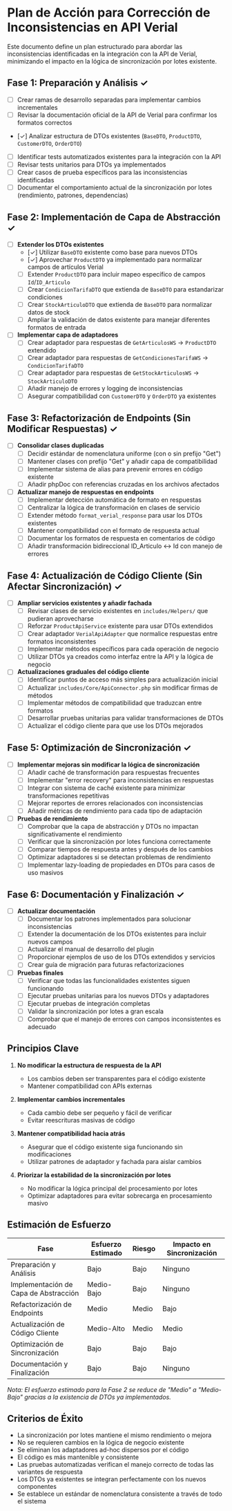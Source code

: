 # Plan de Acción para Corrección de Inconsistencias en API Verial

Este documento define un plan estructurado para abordar las inconsistencias identificadas en la integración con la API de Verial, minimizando el impacto en la lógica de sincronización por lotes existente.

## Fase 1: Preparación y Análisis ✓

- [ ] Crear ramas de desarrollo separadas para implementar cambios incrementales
- [ ] Revisar la documentación oficial de la API de Verial para confirmar los formatos correctos
- [✓] Analizar estructura de DTOs existentes (`BaseDTO`, `ProductDTO`, `CustomerDTO`, `OrderDTO`)
- [ ] Identificar tests automatizados existentes para la integración con la API
- [ ] Revisar tests unitarios para DTOs ya implementados
- [ ] Crear casos de prueba específicos para las inconsistencias identificadas
- [ ] Documentar el comportamiento actual de la sincronización por lotes (rendimiento, patrones, dependencias)

## Fase 2: Implementación de Capa de Abstracción ✓

- [ ] **Extender los DTOs existentes**
  - [✓] Utilizar `BaseDTO` existente como base para nuevos DTOs
  - [✓] Aprovechar `ProductDTO` ya implementado para normalizar campos de artículos Verial
  - [ ] Extender `ProductDTO` para incluir mapeo específico de campos `Id`/`ID_Articulo`
  - [ ] Crear `CondicionTarifaDTO` que extienda de `BaseDTO` para estandarizar condiciones
  - [ ] Crear `StockArticuloDTO` que extienda de `BaseDTO` para normalizar datos de stock
  - [ ] Ampliar la validación de datos existente para manejar diferentes formatos de entrada

- [ ] **Implementar capa de adaptadores**
  - [ ] Crear adaptador para respuestas de `GetArticulosWS` → `ProductDTO` extendido
  - [ ] Crear adaptador para respuestas de `GetCondicionesTarifaWS` → `CondicionTarifaDTO`
  - [ ] Crear adaptador para respuestas de `GetStockArticulosWS` → `StockArticuloDTO`
  - [ ] Añadir manejo de errores y logging de inconsistencias
  - [ ] Asegurar compatibilidad con `CustomerDTO` y `OrderDTO` ya existentes

## Fase 3: Refactorización de Endpoints (Sin Modificar Respuestas) ✓

- [ ] **Consolidar clases duplicadas**
  - [ ] Decidir estándar de nomenclatura uniforme (con o sin prefijo "Get")
  - [ ] Mantener clases con prefijo "Get" y añadir capa de compatibilidad
  - [ ] Implementar sistema de alias para prevenir errores en código existente
  - [ ] Añadir phpDoc con referencias cruzadas en los archivos afectados

- [ ] **Actualizar manejo de respuestas en endpoints**
  - [ ] Implementar detección automática de formato en respuestas
  - [ ] Centralizar la lógica de transformación en clases de servicio
  - [ ] Extender método `format_verial_response` para usar los DTOs existentes
  - [ ] Mantener compatibilidad con el formato de respuesta actual
  - [ ] Documentar los formatos de respuesta en comentarios de código
  - [ ] Añadir transformación bidireccional ID_Articulo ↔ Id con manejo de errores

## Fase 4: Actualización de Código Cliente (Sin Afectar Sincronización) ✓

- [ ] **Ampliar servicios existentes y añadir fachada**
  - [ ] Revisar clases de servicio existentes en `includes/Helpers/` que pudieran aprovecharse
  - [ ] Reforzar `ProductApiService` existente para usar DTOs extendidos
  - [ ] Crear adaptador `VerialApiAdapter` que normalice respuestas entre formatos inconsistentes
  - [ ] Implementar métodos específicos para cada operación de negocio
  - [ ] Utilizar DTOs ya creados como interfaz entre la API y la lógica de negocio

- [ ] **Actualizaciones graduales del código cliente**
  - [ ] Identificar puntos de acceso más simples para actualización inicial
  - [ ] Actualizar `includes/Core/ApiConnector.php` sin modificar firmas de métodos
  - [ ] Implementar métodos de compatibilidad que traduzcan entre formatos
  - [ ] Desarrollar pruebas unitarias para validar transformaciones de DTOs
  - [ ] Actualizar el código cliente para que use los DTOs mejorados

## Fase 5: Optimización de Sincronización ✓

- [ ] **Implementar mejoras sin modificar la lógica de sincronización**
  - [ ] Añadir caché de transformación para respuestas frecuentes
  - [ ] Implementar "error recovery" para inconsistencias en respuestas
  - [ ] Integrar con sistema de caché existente para minimizar transformaciones repetitivas
  - [ ] Mejorar reportes de errores relacionados con inconsistencias
  - [ ] Añadir métricas de rendimiento para cada tipo de adaptación

- [ ] **Pruebas de rendimiento**
  - [ ] Comprobar que la capa de abstracción y DTOs no impactan significativamente el rendimiento
  - [ ] Verificar que la sincronización por lotes funciona correctamente
  - [ ] Comparar tiempos de respuesta antes y después de los cambios
  - [ ] Optimizar adaptadores si se detectan problemas de rendimiento
  - [ ] Implementar lazy-loading de propiedades en DTOs para casos de uso masivos

## Fase 6: Documentación y Finalización ✓

- [ ] **Actualizar documentación**
  - [ ] Documentar los patrones implementados para solucionar inconsistencias
  - [ ] Extender la documentación de los DTOs existentes para incluir nuevos campos
  - [ ] Actualizar el manual de desarrollo del plugin
  - [ ] Proporcionar ejemplos de uso de los DTOs extendidos y servicios
  - [ ] Crear guía de migración para futuras refactorizaciones

- [ ] **Pruebas finales**
  - [ ] Verificar que todas las funcionalidades existentes siguen funcionando
  - [ ] Ejecutar pruebas unitarias para los nuevos DTOs y adaptadores
  - [ ] Ejecutar pruebas de integración completas
  - [ ] Validar la sincronización por lotes a gran escala
  - [ ] Comprobar que el manejo de errores con campos inconsistentes es adecuado

## Principios Clave

1. **No modificar la estructura de respuesta de la API**
   - Los cambios deben ser transparentes para el código existente
   - Mantener compatibilidad con APIs externas

2. **Implementar cambios incrementales**
   - Cada cambio debe ser pequeño y fácil de verificar
   - Evitar reescrituras masivas de código

3. **Mantener compatibilidad hacia atrás**
   - Asegurar que el código existente siga funcionando sin modificaciones
   - Utilizar patrones de adaptador y fachada para aislar cambios

4. **Priorizar la estabilidad de la sincronización por lotes**
   - No modificar la lógica principal del procesamiento por lotes
   - Optimizar adaptadores para evitar sobrecarga en procesamiento masivo

## Estimación de Esfuerzo

| Fase | Esfuerzo Estimado | Riesgo | Impacto en Sincronización |
|------|-------------------|--------|---------------------------|
| Preparación y Análisis | Bajo | Bajo | Ninguno |
| Implementación de Capa de Abstracción | Medio-Bajo | Bajo | Ninguno |
| Refactorización de Endpoints | Medio | Medio | Bajo |
| Actualización de Código Cliente | Medio-Alto | Medio | Medio |
| Optimización de Sincronización | Bajo | Bajo | Bajo |
| Documentación y Finalización | Bajo | Bajo | Ninguno |

*Nota: El esfuerzo estimado para la Fase 2 se reduce de "Medio" a "Medio-Bajo" gracias a la existencia de DTOs ya implementados.*

## Criterios de Éxito

- La sincronización por lotes mantiene el mismo rendimiento o mejora
- No se requieren cambios en la lógica de negocio existente
- Se eliminan los adaptadores ad-hoc dispersos por el código
- El código es más mantenible y consistente
- Las pruebas automatizadas verifican el manejo correcto de todas las variantes de respuesta
- Los DTOs ya existentes se integran perfectamente con los nuevos componentes
- Se establece un estándar de nomenclatura consistente a través de todo el sistema
